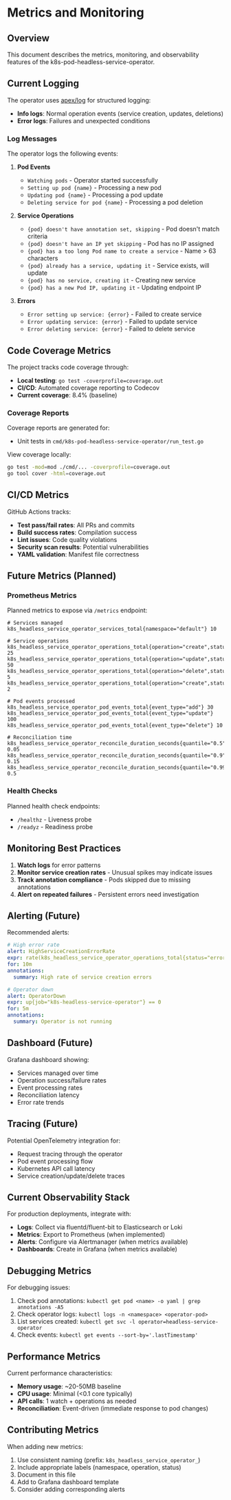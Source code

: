 # Metrics and Monitoring

## Overview

This document describes the metrics, monitoring, and observability features of the k8s-pod-headless-service-operator.

## Current Logging

The operator uses [apex/log](https://github.com/apex/log) for structured logging:

- **Info logs**: Normal operation events (service creation, updates, deletions)
- **Error logs**: Failures and unexpected conditions

### Log Messages

The operator logs the following events:

1. **Pod Events**
   - `Watching pods` - Operator started successfully
   - `Setting up pod {name}` - Processing a new pod
   - `Updating pod {name}` - Processing a pod update
   - `Deleting service for pod {name}` - Processing a pod deletion

2. **Service Operations**
   - `{pod} doesn't have annotation set, skipping` - Pod doesn't match criteria
   - `{pod} doesn't have an IP yet skipping` - Pod has no IP assigned
   - `{pod} has a too long Pod name to create a service` - Name > 63 characters
   - `{pod} already has a service, updating it` - Service exists, will update
   - `{pod} has no service, creating it` - Creating new service
   - `{pod} has a new Pod IP, updating it` - Updating endpoint IP

3. **Errors**
   - `Error setting up service: {error}` - Failed to create service
   - `Error updating service: {error}` - Failed to update service
   - `Error deleting service: {error}` - Failed to delete service

## Code Coverage Metrics

The project tracks code coverage through:

- **Local testing**: `go test -coverprofile=coverage.out`
- **CI/CD**: Automated coverage reporting to Codecov
- **Current coverage**: 8.4% (baseline)

### Coverage Reports

Coverage reports are generated for:
- Unit tests in `cmd/k8s-pod-headless-service-operator/run_test.go`

View coverage locally:
```bash
go test -mod=mod ./cmd/... -coverprofile=coverage.out
go tool cover -html=coverage.out
```

## CI/CD Metrics

GitHub Actions tracks:

- **Test pass/fail rates**: All PRs and commits
- **Build success rates**: Compilation success
- **Lint issues**: Code quality violations
- **Security scan results**: Potential vulnerabilities
- **YAML validation**: Manifest file correctness

## Future Metrics (Planned)

### Prometheus Metrics

Planned metrics to expose via `/metrics` endpoint:

```
# Services managed
k8s_headless_service_operator_services_total{namespace="default"} 10

# Service operations
k8s_headless_service_operator_operations_total{operation="create",status="success"} 25
k8s_headless_service_operator_operations_total{operation="update",status="success"} 50
k8s_headless_service_operator_operations_total{operation="delete",status="success"} 5
k8s_headless_service_operator_operations_total{operation="create",status="error"} 2

# Pod events processed
k8s_headless_service_operator_pod_events_total{event_type="add"} 30
k8s_headless_service_operator_pod_events_total{event_type="update"} 100
k8s_headless_service_operator_pod_events_total{event_type="delete"} 10

# Reconciliation time
k8s_headless_service_operator_reconcile_duration_seconds{quantile="0.5"} 0.05
k8s_headless_service_operator_reconcile_duration_seconds{quantile="0.9"} 0.15
k8s_headless_service_operator_reconcile_duration_seconds{quantile="0.99"} 0.5
```

### Health Checks

Planned health check endpoints:

- `/healthz` - Liveness probe
- `/readyz` - Readiness probe

## Monitoring Best Practices

1. **Watch logs** for error patterns
2. **Monitor service creation rates** - Unusual spikes may indicate issues
3. **Track annotation compliance** - Pods skipped due to missing annotations
4. **Alert on repeated failures** - Persistent errors need investigation

## Alerting (Future)

Recommended alerts:

```yaml
# High error rate
alert: HighServiceCreationErrorRate
expr: rate(k8s_headless_service_operator_operations_total{status="error"}[5m]) > 0.1
for: 10m
annotations:
  summary: High rate of service creation errors

# Operator down
alert: OperatorDown
expr: up{job="k8s-headless-service-operator"} == 0
for: 5m
annotations:
  summary: Operator is not running
```

## Dashboard (Future)

Grafana dashboard showing:

- Services managed over time
- Operation success/failure rates
- Event processing rates
- Reconciliation latency
- Error rate trends

## Tracing (Future)

Potential OpenTelemetry integration for:

- Request tracing through the operator
- Pod event processing flow
- Kubernetes API call latency
- Service creation/update/delete traces

## Current Observability Stack

For production deployments, integrate with:

- **Logs**: Collect via fluentd/fluent-bit to Elasticsearch or Loki
- **Metrics**: Export to Prometheus (when implemented)
- **Alerts**: Configure via Alertmanager (when metrics available)
- **Dashboards**: Create in Grafana (when metrics available)

## Debugging Metrics

For debugging issues:

1. Check pod annotations: `kubectl get pod <name> -o yaml | grep annotations -A5`
2. Check operator logs: `kubectl logs -n <namespace> <operator-pod>`
3. List services created: `kubectl get svc -l operator=headless-service-operator`
4. Check events: `kubectl get events --sort-by='.lastTimestamp'`

## Performance Metrics

Current performance characteristics:

- **Memory usage**: ~20-50MB baseline
- **CPU usage**: Minimal (<0.1 core typically)
- **API calls**: 1 watch + operations as needed
- **Reconciliation**: Event-driven (immediate response to pod changes)

## Contributing Metrics

When adding new metrics:

1. Use consistent naming (prefix: `k8s_headless_service_operator_`)
2. Include appropriate labels (namespace, operation, status)
3. Document in this file
4. Add to Grafana dashboard template
5. Consider adding corresponding alerts
